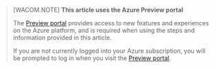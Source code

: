 > [WACOM.NOTE] **This article uses the Azure Preview portal**
>
> The [Preview portal][Preview portal] provides access to new features and experiences on the Azure platform, and is required when using the steps and information provided in this article.
>
> If you are not currently logged into your Azure subscription, you will be prompted to log in when you visit the [Preview portal][Preview portal].

  [Preview portal]: https://portal.azure.com/
